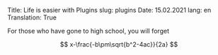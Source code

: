 Title: Life is easier with Plugins
slug: plugins
Date: 15.02.2021
lang: en
Translation: True

For those who have gone to high school, you will forget


$$ x-\frac{-b\pm\sqrt{b^2-4ac}}{2a} $$